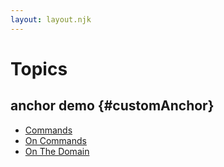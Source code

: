 ```yaml
---
layout: layout.njk
---
```

# Topics

## anchor demo {#customAnchor}

* [Commands](commands)
* [On Commands](onCommands)
* [On The Domain](onTheDomain)
